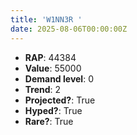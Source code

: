 ```yaml
---
title: 'W1NN3R '
date: 2025-08-06T00:00:00Z
---
```

- **RAP**: 44384
- **Value**: 55000
- **Demand level**: 0
- **Trend**: 2
- **Projected?**: True
- **Hyped?**: True
- **Rare?**: True
